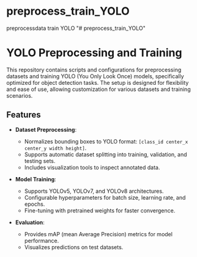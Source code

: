 # preprocess_train_YOLO
preprocessdata train YOLO
"# preprocess_train_YOLO" 
# YOLO Preprocessing and Training

This repository contains scripts and configurations for preprocessing datasets and training YOLO (You Only Look Once) models, specifically optimized for object detection tasks. The setup is designed for flexibility and ease of use, allowing customization for various datasets and training scenarios.

## Features

- **Dataset Preprocessing**:
  - Normalizes bounding boxes to YOLO format: `[class_id center_x center_y width height]`.
  - Supports automatic dataset splitting into training, validation, and testing sets.
  - Includes visualization tools to inspect annotated data.

- **Model Training**:
  - Supports YOLOv5, YOLOv7, and YOLOv8 architectures.
  - Configurable hyperparameters for batch size, learning rate, and epochs.
  - Fine-tuning with pretrained weights for faster convergence.
  
- **Evaluation**:
  - Provides mAP (mean Average Precision) metrics for model performance.
  - Visualizes predictions on test datasets.



